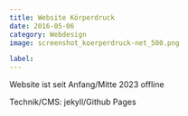 ```yaml
---
title: Website Körperdruck
date: 2016-05-06
category: Webdesign
image: screenshot_koerperdruck-net_500.png

label:
---
```


Website ist seit Anfang/Mitte 2023 offline

Technik/CMS: jekyll/Github Pages
